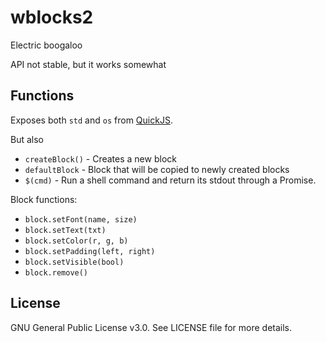# wblocks2

Electric boogaloo

API not stable, but it works somewhat

## Functions

Exposes both `std` and `os` from [QuickJS](https://bellard.org/quickjs/quickjs.html#Standard-library).

But also

- `createBlock()` - Creates a new block
- `defaultBlock` - Block that will be copied to newly created blocks
- `$(cmd)` - Run a shell command and return its stdout through a Promise.

Block functions:
  - `block.setFont(name, size)`
  - `block.setText(txt)`
  - `block.setColor(r, g, b)`
  - `block.setPadding(left, right)`
  - `block.setVisible(bool)`
  - `block.remove()`

## License

GNU General Public License v3.0. See LICENSE file for more details.
